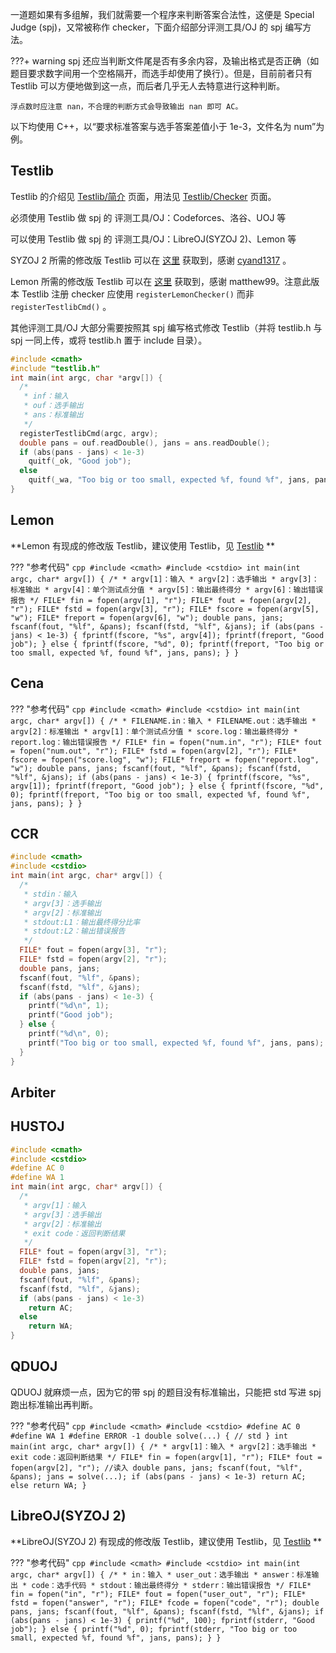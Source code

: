一道题如果有多组解，我们就需要一个程序来判断答案合法性，这便是 Special Judge (spj)，又常被称作 checker，下面介绍部分评测工具/OJ 的 spj 编写方法。

???+ warning
    spj 还应当判断文件尾是否有多余内容，及输出格式是否正确（如题目要求数字间用一个空格隔开，而选手却使用了换行）。但是，目前前者只有 Testlib 可以方便地做到这一点，而后者几乎无人去特意进行这种判断。

    浮点数时应注意 nan，不合理的判断方式会导致输出 nan 即可 AC。

以下均使用 C++，以“要求标准答案与选手答案差值小于 1e-3，文件名为 num”为例。

## Testlib

Testlib 的介绍见 [Testlib/简介](./testlib/index.md) 页面，用法见 [Testlib/Checker](./testlib/checker.md) 页面。

必须使用 Testlib 做 spj 的 评测工具/OJ：Codeforces、洛谷、UOJ 等

可以使用 Testlib 做 spj 的 评测工具/OJ：LibreOJ(SYZOJ 2)、Lemon 等

SYZOJ 2 所需的修改版 Testlib 可以在 [这里](https://pastebin.com/3GANXMG7) 获取到，感谢 [cyand1317](https://loj.ac/article/124) 。

Lemon 所需的修改版 Testlib 可以在 [这里](https://paste.ubuntu.com/p/JsTspHHnmB/) 获取到，感谢 matthew99。注意此版本 Testlib 注册 checker 应使用 `registerLemonChecker()` 而非 `registerTestlibCmd()` 。

其他评测工具/OJ 大部分需要按照其 spj 编写格式修改 Testlib（并将 testlib.h 与 spj 一同上传，或将 testlib.h 置于 include 目录）。

```cpp
#include <cmath>
#include "testlib.h"
int main(int argc, char *argv[]) {
  /*
   * inf：输入
   * ouf：选手输出
   * ans：标准输出
   */
  registerTestlibCmd(argc, argv);
  double pans = ouf.readDouble(), jans = ans.readDouble();
  if (abs(pans - jans) < 1e-3)
    quitf(_ok, "Good job");
  else
    quitf(_wa, "Too big or too small, expected %f, found %f", jans, pans);
}
```

## Lemon

 **Lemon 有现成的修改版 Testlib，建议使用 Testlib，见 [Testlib](#testlib) ** 

??? "参考代码"
    ```cpp
    #include <cmath>
    #include <cstdio>
    int main(int argc, char* argv[]) {
      /*
       * argv[1]：输入
       * argv[2]：选手输出
       * argv[3]：标准输出
       * argv[4]：单个测试点分值
       * argv[5]：输出最终得分
       * argv[6]：输出错误报告
       */
      FILE* fin = fopen(argv[1], "r");
      FILE* fout = fopen(argv[2], "r");
      FILE* fstd = fopen(argv[3], "r");
      FILE* fscore = fopen(argv[5], "w");
      FILE* freport = fopen(argv[6], "w");
      double pans, jans;
      fscanf(fout, "%lf", &pans);
      fscanf(fstd, "%lf", &jans);
      if (abs(pans - jans) < 1e-3) {
        fprintf(fscore, "%s", argv[4]);
        fprintf(freport, "Good job");
      } else {
        fprintf(fscore, "%d", 0);
        fprintf(freport, "Too big or too small, expected %f, found %f", jans, pans);
      }
    }
    ```

## Cena

??? "参考代码"
    ```cpp
    #include <cmath>
    #include <cstdio>
    int main(int argc, char* argv[]) {
      /*
       * FILENAME.in：输入
       * FILENAME.out：选手输出
       * argv[2]：标准输出
       * argv[1]：单个测试点分值
       * score.log：输出最终得分
       * report.log：输出错误报告
       */
      FILE* fin = fopen("num.in", "r");
      FILE* fout = fopen("num.out", "r");
      FILE* fstd = fopen(argv[2], "r");
      FILE* fscore = fopen("score.log", "w");
      FILE* freport = fopen("report.log", "w");
      double pans, jans;
      fscanf(fout, "%lf", &pans);
      fscanf(fstd, "%lf", &jans);
      if (abs(pans - jans) < 1e-3) {
        fprintf(fscore, "%s", argv[1]);
        fprintf(freport, "Good job");
      } else {
        fprintf(fscore, "%d", 0);
        fprintf(freport, "Too big or too small, expected %f, found %f", jans, pans);
      }
    }
    ```

## CCR

```cpp
#include <cmath>
#include <cstdio>
int main(int argc, char* argv[]) {
  /*
   * stdin：输入
   * argv[3]：选手输出
   * argv[2]：标准输出
   * stdout:L1：输出最终得分比率
   * stdout:L2：输出错误报告
   */
  FILE* fout = fopen(argv[3], "r");
  FILE* fstd = fopen(argv[2], "r");
  double pans, jans;
  fscanf(fout, "%lf", &pans);
  fscanf(fstd, "%lf", &jans);
  if (abs(pans - jans) < 1e-3) {
    printf("%d\n", 1);
    printf("Good job");
  } else {
    printf("%d\n", 0);
    printf("Too big or too small, expected %f, found %f", jans, pans);
  }
}
```

## Arbiter

## HUSTOJ

```cpp
#include <cmath>
#include <cstdio>
#define AC 0
#define WA 1
int main(int argc, char* argv[]) {
  /*
   * argv[1]：输入
   * argv[3]：选手输出
   * argv[2]：标准输出
   * exit code：返回判断结果
   */
  FILE* fout = fopen(argv[3], "r");
  FILE* fstd = fopen(argv[2], "r");
  double pans, jans;
  fscanf(fout, "%lf", &pans);
  fscanf(fstd, "%lf", &jans);
  if (abs(pans - jans) < 1e-3)
    return AC;
  else
    return WA;
}
```

## QDUOJ

QDUOJ 就麻烦一点，因为它的带 spj 的题目没有标准输出，只能把 std 写进 spj 跑出标准输出再判断。

??? "参考代码"
    ```cpp
    #include <cmath>
    #include <cstdio>
    #define AC 0
    #define WA 1
    #define ERROR -1
    double solve(...) {
      // std
    }
    int main(int argc, char* argv[]) {
      /*
       * argv[1]：输入
       * argv[2]：选手输出
       * exit code：返回判断结果
       */
      FILE* fin = fopen(argv[1], "r");
      FILE* fout = fopen(argv[2], "r");
      //读入
      double pans, jans;
      fscanf(fout, "%lf", &pans);
      jans = solve(...);
      if (abs(pans - jans) < 1e-3)
        return AC;
      else
        return WA;
    }
    ```

## LibreOJ(SYZOJ 2)

 **LibreOJ(SYZOJ 2) 有现成的修改版 Testlib，建议使用 Testlib，见 [Testlib](#testlib) ** 

??? "参考代码"
    ```cpp
    #include <cmath>
    #include <cstdio>
    int main(int argc, char* argv[]) {
      /*
       * in：输入
       * user_out：选手输出
       * answer：标准输出
       * code：选手代码
       * stdout：输出最终得分
       * stderr：输出错误报告
       */
      FILE* fin = fopen("in", "r");
      FILE* fout = fopen("user_out", "r");
      FILE* fstd = fopen("answer", "r");
      FILE* fcode = fopen("code", "r");
      double pans, jans;
      fscanf(fout, "%lf", &pans);
      fscanf(fstd, "%lf", &jans);
      if (abs(pans - jans) < 1e-3) {
        printf("%d", 100);
        fprintf(stderr, "Good job");
      } else {
        printf("%d", 0);
        fprintf(stderr, "Too big or too small, expected %f, found %f", jans, pans);
      }
    }
    ```
